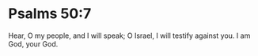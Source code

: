# Psalms 50:7

Hear, O my people, and I will speak; O Israel, I will testify against you. I am God, your God.
